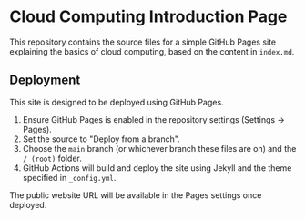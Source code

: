 # Cloud Computing Introduction Page

This repository contains the source files for a simple GitHub Pages site explaining the basics of cloud computing, based on the content in `index.md`.

## Deployment

This site is designed to be deployed using GitHub Pages.

1.  Ensure GitHub Pages is enabled in the repository settings (Settings -> Pages).
2.  Set the source to "Deploy from a branch".
3.  Choose the `main` branch (or whichever branch these files are on) and the `/ (root)` folder.
4.  GitHub Actions will build and deploy the site using Jekyll and the theme specified in `_config.yml`.

The public website URL will be available in the Pages settings once deployed. 